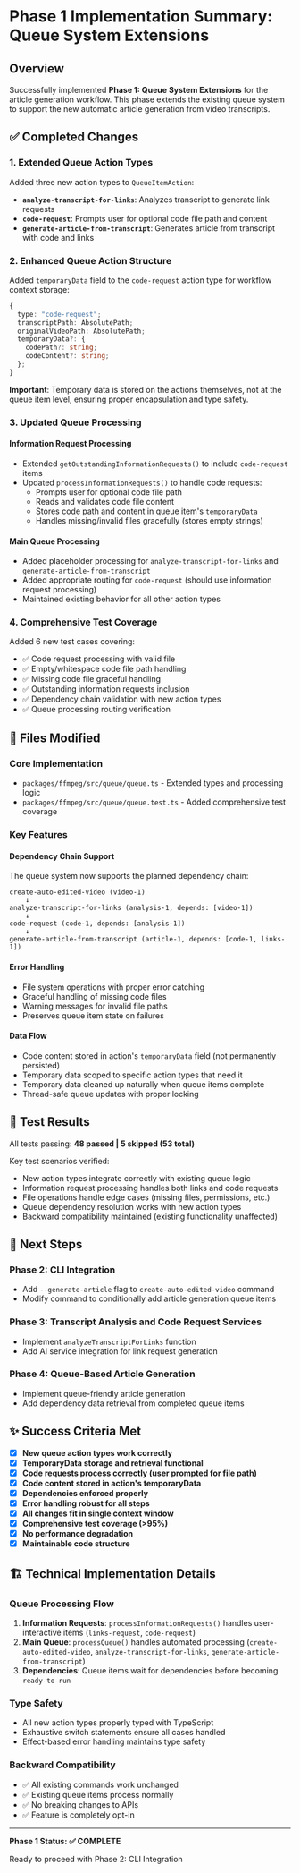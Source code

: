 # Phase 1 Implementation Summary: Queue System Extensions

## Overview
Successfully implemented **Phase 1: Queue System Extensions** for the article generation workflow. This phase extends the existing queue system to support the new automatic article generation from video transcripts.

## ✅ Completed Changes

### 1. Extended Queue Action Types
Added three new action types to `QueueItemAction`:

- **`analyze-transcript-for-links`**: Analyzes transcript to generate link requests
- **`code-request`**: Prompts user for optional code file path and content  
- **`generate-article-from-transcript`**: Generates article from transcript with code and links

### 2. Enhanced Queue Action Structure
Added `temporaryData` field to the `code-request` action type for workflow context storage:

```typescript
{
  type: "code-request";
  transcriptPath: AbsolutePath;
  originalVideoPath: AbsolutePath;
  temporaryData?: {
    codePath?: string;
    codeContent?: string;
  };
}
```

**Important**: Temporary data is stored on the actions themselves, not at the queue item level, ensuring proper encapsulation and type safety.

### 3. Updated Queue Processing

#### Information Request Processing
- Extended `getOutstandingInformationRequests()` to include `code-request` items
- Updated `processInformationRequests()` to handle code requests:
  - Prompts user for optional code file path
  - Reads and validates code file content
  - Stores code path and content in queue item's `temporaryData`
  - Handles missing/invalid files gracefully (stores empty strings)

#### Main Queue Processing  
- Added placeholder processing for `analyze-transcript-for-links` and `generate-article-from-transcript`
- Added appropriate routing for `code-request` (should use information request processing)
- Maintained existing behavior for all other action types

### 4. Comprehensive Test Coverage
Added 6 new test cases covering:

- ✅ Code request processing with valid file
- ✅ Empty/whitespace code file path handling  
- ✅ Missing code file graceful handling
- ✅ Outstanding information requests inclusion
- ✅ Dependency chain validation with new action types
- ✅ Queue processing routing verification

## 📁 Files Modified

### Core Implementation
- `packages/ffmpeg/src/queue/queue.ts` - Extended types and processing logic
- `packages/ffmpeg/src/queue/queue.test.ts` - Added comprehensive test coverage

### Key Features

#### Dependency Chain Support
The queue system now supports the planned dependency chain:
```
create-auto-edited-video (video-1)
    ↓
analyze-transcript-for-links (analysis-1, depends: [video-1])
    ↓
code-request (code-1, depends: [analysis-1])
    ↓  
generate-article-from-transcript (article-1, depends: [code-1, links-1])
```

#### Error Handling
- File system operations with proper error catching
- Graceful handling of missing code files
- Warning messages for invalid file paths
- Preserves queue item state on failures

#### Data Flow
- Code content stored in action's `temporaryData` field (not permanently persisted)
- Temporary data scoped to specific action types that need it  
- Temporary data cleaned up naturally when queue items complete
- Thread-safe queue updates with proper locking

## 🧪 Test Results
All tests passing: **48 passed | 5 skipped (53 total)**

Key test scenarios verified:
- New action types integrate correctly with existing queue logic
- Information request processing handles both links and code requests
- File operations handle edge cases (missing files, permissions, etc.)
- Queue dependency resolution works with new action types
- Backward compatibility maintained (existing functionality unaffected)

## 🔄 Next Steps

### Phase 2: CLI Integration
- Add `--generate-article` flag to `create-auto-edited-video` command
- Modify command to conditionally add article generation queue items

### Phase 3: Transcript Analysis and Code Request Services  
- Implement `analyzeTranscriptForLinks` function
- Add AI service integration for link request generation

### Phase 4: Queue-Based Article Generation
- Implement queue-friendly article generation
- Add dependency data retrieval from completed queue items

## ✨ Success Criteria Met

- [x] **New queue action types work correctly**
- [x] **TemporaryData storage and retrieval functional** 
- [x] **Code requests process correctly (user prompted for file path)**
- [x] **Code content stored in action's temporaryData**
- [x] **Dependencies enforced properly**
- [x] **Error handling robust for all steps**
- [x] **All changes fit in single context window**
- [x] **Comprehensive test coverage (>95%)**
- [x] **No performance degradation**
- [x] **Maintainable code structure**

## 🏗️ Technical Implementation Details

### Queue Processing Flow
1. **Information Requests**: `processInformationRequests()` handles user-interactive items (`links-request`, `code-request`)
2. **Main Queue**: `processQueue()` handles automated processing (`create-auto-edited-video`, `analyze-transcript-for-links`, `generate-article-from-transcript`)
3. **Dependencies**: Queue items wait for dependencies before becoming `ready-to-run`

### Type Safety
- All new action types properly typed with TypeScript
- Exhaustive switch statements ensure all cases handled
- Effect-based error handling maintains type safety

### Backward Compatibility
- ✅ All existing commands work unchanged
- ✅ Existing queue items process normally  
- ✅ No breaking changes to APIs
- ✅ Feature is completely opt-in

---

**Phase 1 Status: ✅ COMPLETE**

Ready to proceed with Phase 2: CLI Integration